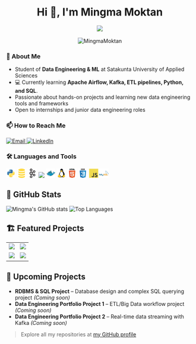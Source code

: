 <h1 align="center">Hi 👋, I'm Mingma Moktan</h1>

<p align="center">
  <img src="https://raw.githubusercontent.com/MingmaMoktan/Mingma-Moktan/main/assets/work.gif" width="400"/>
</p>

<p align="center">
  <img src="https://komarev.com/ghpvc/?username=MingmaMoktan&label=Profile%20views&color=0e75b6&style=flat" alt="MingmaMoktan" />
</p>

### 🔭 About Me
- Student of **Data Engineering & ML** at Satakunta University of Applied Sciences
- 💻 Currently learning **Apache Airflow, Kafka, ETL pipelines, Python, and SQL**.
- Passionate about hands-on projects and learning new data engineering tools and frameworks  
- Open to internships and junior data engineering roles  

### 📫 How to Reach Me
<p align="left">
  <a href="mailto:mingma.moktan0831@gmail.com">
    <img src="https://cdn-icons-png.flaticon.com/512/561/561127.png" height="30" alt="Email" />
  </a>
  <a href="https://www.linkedin.com/in/mingma-moktan">
    <img src="https://cdn-icons-png.flaticon.com/512/174/174857.png" height="30" alt="LinkedIn" />
  </a>
</p>

### 🛠 Languages and Tools
<code><img height="25" src="https://raw.githubusercontent.com/devicons/devicon/master/icons/python/python-original.svg"></code>
<code><img height="25" src="https://raw.githubusercontent.com/devicons/devicon/master/icons/sql/sql-original.svg"></code>
<code><img height="25" src="https://raw.githubusercontent.com/devicons/devicon/master/icons/apachekafka/apachekafka-original.svg"></code>
<code><img height="25" src="https://raw.githubusercontent.com/devicons/devicon/master/icons/airflow/airflow-original.svg"></code>
<code><img height="25" src="https://raw.githubusercontent.com/devicons/devicon/master/icons/docker/docker-original.svg"></code>
<code><img height="25" src="https://raw.githubusercontent.com/devicons/devicon/master/icons/linux/linux-original.svg"></code>
<code><img height="25" src="https://raw.githubusercontent.com/devicons/devicon/master/icons/html5/html5-original-wordmark.svg"></code>
<code><img height="25" src="https://raw.githubusercontent.com/devicons/devicon/master/icons/css3/css3-original-wordmark.svg"></code>
<code><img height="25" src="https://raw.githubusercontent.com/devicons/devicon/master/icons/javascript/javascript-original.svg"></code>
<code><img height="25" src="https://raw.githubusercontent.com/devicons/devicon/master/icons/mysql/mysql-original-wordmark.svg"></code>

## 🚀 GitHub Stats
![Mingma's GitHub stats](https://github-readme-stats.vercel.app/api?username=MingmaMoktan&show_icons=true&count_private=true&theme=swift)
![Top Languages](https://github-readme-stats.vercel.app/api/top-langs/?username=MingmaMoktan&layout=compact&theme=swift)

## 🏗 Featured Projects
<table align="center">
  <tr>
    <td width="50%" align="center">
      <a href="https://github.com/MingmaMoktan/ETL_Project_1">
        <img src="https://github-readme-stats.vercel.app/api/pin/?username=MingmaMoktan&repo=ETL_Project_1&cache_seconds=1" />
      </a>
    </td>
    <td width="50%" align="center">
      <a href="https://github.com/MingmaMoktan/Automated_backup_script">
        <img src="https://github-readme-stats.vercel.app/api/pin/?username=MingmaMoktan&repo=Automated_backup_script&cache_seconds=1" />
      </a>
    </td>
  </tr>
  <tr>
    <td width="50%" align="center">
      <a href="https://github.com/MingmaMoktan/Spotify_clone">
        <img src="https://github-readme-stats.vercel.app/api/pin/?username=MingmaMoktan&repo=Spotify_clone&cache_seconds=1" />
      </a>
    </td>
    <td width="50%" align="center">
      <a href="https://github.com/MingmaMoktan/My_Py_Projects">
        <img src="https://github-readme-stats.vercel.app/api/pin/?username=MingmaMoktan&repo=My_Py_Projects&cache_seconds=1" />
      </a>
    </td>
  </tr>
</table>

## 🔧 Upcoming Projects
- **RDBMS & SQL Project** – Database design and complex SQL querying project *(Coming soon)*  
- **Data Engineering Portfolio Project 1** – ETL/Big Data workflow project *(Coming soon)*  
- **Data Engineering Portfolio Project 2** – Real-time data streaming with Kafka *(Coming soon)*  

> Explore all my repositories at [my GitHub profile](https://github.com/MingmaMoktan/Mingma-Moktan)
